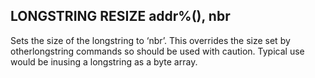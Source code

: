 ## LONGSTRING RESIZE addr%(), nbr

Sets the size of the longstring to ‘nbr’. This overrides the size set by otherlongstring commands so should be used with caution. Typical use would be inusing a longstring as a byte array.